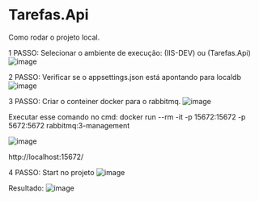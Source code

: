 # Tarefas.Api
Como rodar o projeto local.


1 PASSO: 
Selecionar o ambiente de execução: (IIS-DEV) ou (Tarefas.Api)
![image](https://user-images.githubusercontent.com/9157652/227241106-4c027458-5660-45a5-ba58-f43ad26c9c63.png)
 


2 PASSO: 
 Verificar se o appsettings.json está apontando para localdb 
![image](https://user-images.githubusercontent.com/9157652/227243855-1774f28b-97f8-4e7b-bdc5-fd62ec6e5569.png)



3 PASSO: 
Criar o conteiner docker para o rabbitmq. 
![image](https://user-images.githubusercontent.com/9157652/227244365-447ce055-1b7a-4a71-aa9e-9933d1ecd5f7.png)


Executar esse comando no cmd:   docker run --rm -it -p 15672:15672 -p 5672:5672 rabbitmq:3-management

![image](https://user-images.githubusercontent.com/9157652/227245143-e72c00c8-521c-4aee-8b58-0f71e1bac349.png)

http://localhost:15672/



4 PASSO:
 Start no projeto
 ![image](https://user-images.githubusercontent.com/9157652/227245963-df7a8481-10d5-4727-8046-af24700729ed.png)


Resultado:
![image](https://user-images.githubusercontent.com/9157652/227246423-fadaca1b-6d09-4b85-bc85-32442d76e8dd.png)
